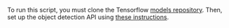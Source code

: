 To run this script, you must clone the Tensorflow
[models repository](https://github.com/tensorflow/models).
Then, set up the object detection API using
[these instructions](https://github.com/tensorflow/models/blob/master/research/object_detection/g3doc/installation.md).
